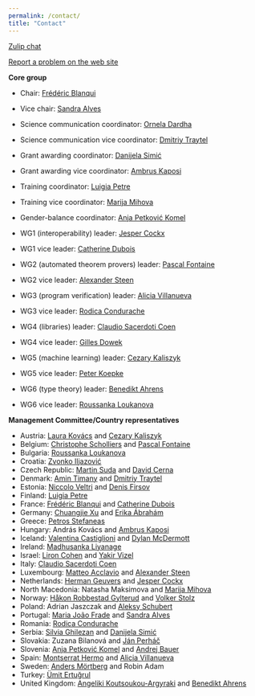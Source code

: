 ```yaml
---
permalink: /contact/
title: "Contact"
---
```


[Zulip chat](https://epn.zulipchat.com/)

[Report a problem on the web site](https://github.com/EuroProofNet/europroofnet.github.io/issues)

**Core group**

- Chair: [Frédéric Blanqui](https://blanqui.gitlabpages.inria.fr/)
- Vice chair: [Sandra Alves](https://www.dcc.fc.up.pt/~sandra/)

- Science communication coordinator: [Ornela Dardha](http://www.dcs.gla.ac.uk/~ornela/)
- Science communication vice coordinator: [Dmitriy Traytel](https://traytel.bitbucket.io/)
- Grant awarding coordinator: [Danijela Simić](http://poincare.matf.bg.ac.rs/~danijela/)
- Grant awarding vice coordinator: [Ambrus Kaposi](https://akaposi.github.io/)
- Training coordinator: [Luigia Petre](http://users.abo.fi/lpetre/)
- Training vice coordinator: [Marija Mihova](https://finki.ukim.mk/en/staff/marija-mihova)
- Gender-balance coordinator: [Anja Petković Komel](https://anjapetkovic.com/)

- WG1 (interoperability) leader: [Jesper Cockx](https://jesper.sikanda.be/)
- WG1 vice leader: [Catherine Dubois](http://web4.ensiie.fr/~catherine.dubois/)

- WG2 (automated theorem provers) leader: [Pascal Fontaine](https://people.montefiore.uliege.be/pfontain/)
- WG2 vice leader: [Alexander Steen](https://www.alexandersteen.de/)

- WG3 (program verification) leader: [Alicia Villanueva](http://personales.upv.es/alvilga1/)
- WG3 vice leader: [Rodica Condurache](https://profs.info.uaic.ro/~rodica.condurache/)

- WG4 (libraries) leader: [Claudio Sacerdoti Coen](http://www.cs.unibo.it/~sacerdot/)
- WG4 vice leader: [Gilles Dowek](http://www.lsv.fr/~dowek/)

- WG5 (machine learning) leader: [Cezary Kaliszyk](http://cl-informatik.uibk.ac.at/cek/)
- WG5 vice leader: [Peter Koepke](http://www.hcm.uni-bonn.de/de/people/profile/peter-koepke/)

- WG6 (type theory) leader: [Benedikt Ahrens](https://benediktahrens.gitlab.io/)
- WG6 vice leader: [Roussanka Loukanova](https://staff.math.su.se/rloukanova/)

**Management Committee/Country representatives**

- Austria: [Laura Kovács](http://lkovacs.com/) and [Cezary Kaliszyk](http://cl-informatik.uibk.ac.at/cek/)
- Belgium: [Christophe Scholliers](https://users.ugent.be/~chscholl/) and [Pascal Fontaine](https://people.montefiore.uliege.be/pfontain/)
- Bulgaria: [Roussanka Loukanova](https://staff.math.su.se/rloukanova/)
- Croatia: [Zvonko Iljazović](https://www.pmf.unizg.hr/en/zvonko.iljazovic)
- Czech Republic: [Martin Suda](http://people.ciirc.cvut.cz/~sudamar2/) and [David Cerna](https://www.cs.cas.cz/staff/dcerna/)
- Denmark: [Amin Timany](https://cs.au.dk/~timany/) and [Dmitriy Traytel](https://traytel.bitbucket.io/)
- Estonia: [Niccolo Veltri](https://niccoloveltri.github.io/) and [Denis Firsov](http://firsov.ee/)
- Finland: [Luigia Petre](http://users.abo.fi/lpetre/)
- France: [Frédéric Blanqui](https://blanqui.gitlabpages.inria.fr/) and [Catherine Dubois](http://web4.ensiie.fr/~catherine.dubois/)
- Germany: [Chuangjie Xu](https://cj-xu.github.io/) and [Erika Ábrahám](https://ths.rwth-aachen.de/people/erika-abraham/)
- Greece: [Petros Stefaneas](https://ntua.academia.edu/PStefaneas)
- Hungary: András Kovács and [Ambrus Kaposi](https://akaposi.github.io/)
- Iceland: [Valentina Castiglioni](https://sites.google.com/view/valentinacastiglioni/home) and [Dylan McDermott](https://dylanm.org/)
- Ireland: [Madhusanka Liyanage](https://sites.google.com/view/madhusanka/home)
- Israel: [Liron Cohen](https://in.bgu.ac.il/en/Pages/Liron-Cohen.aspx) and [Yakir Vizel](http://www.cs.technion.ac.il/~yvizel/)
- Italy: [Claudio Sacerdoti Coen](http://www.cs.unibo.it/~sacerdot/)
- Luxembourg: [Matteo Acclavio](http://www.matteoacclavio.com) and [Alexander Steen](https://www.alexandersteen.de/)
- Netherlands: [Herman Geuvers](http://www.cs.ru.nl/~herman/) and [Jesper Cockx](https://jesper.sikanda.be/)
- North Macedonia: Natasha Maksimova and [Marija Mihova](https://finki.ukim.mk/en/staff/marija-mihova)
- Norway: [Håkon Robbestad Gylterud](https://hakon.gylterud.net/) and [Volker Stolz](https://ict.hvl.no/people/volker-stolz/)
- Poland: Adrian Jaszczak and [Aleksy Schubert](https://www.mimuw.edu.pl/~alx/)
- Portugal: [Maria João Frade](https://haslab.uminho.pt/mjf/) and [Sandra Alves](https://www.dcc.fc.up.pt/~sandra/)
- Romania: [Rodica Condurache](https://profs.info.uaic.ro/~rodica.condurache/)
- Serbia: [Silvia Ghilezan](http://imft.ftn.uns.ac.rs/~silvia/) and [Danijela Simić](http://poincare.matf.bg.ac.rs/~danijela/) 
- Slovakia: Zuzana Bilanová and [Ján Perháč](https://kpi.fei.tuke.sk/en/person/jan-perhac)
- Slovenia: [Anja Petković Komel](https://anjapetkovic.com/) and [Andrej Bauer](http://www.andrej.com/)
- Spain: [Montserrat Hermo](http://www.sc.ehu.es/jiwhehum2/LoRea/Mhermo/research.html) and [Alicia Villanueva](http://personales.upv.es/alvilga1/)
- Sweden: [Anders Mörtberg](https://staff.math.su.se/anders.mortberg/) and Robin Adam
- Turkey: [Ümit Ertuğrul](https://avesis.ktu.edu.tr/uertugrul/)
- United Kingdom: [Angeliki Koutsoukou-Argyraki](https://www.cl.cam.ac.uk/~ak2110/) and [Benedikt Ahrens](https://benediktahrens.gitlab.io/)
